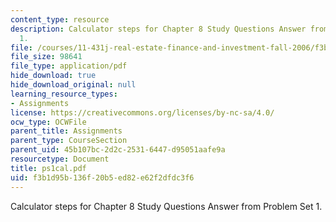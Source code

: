 ```yaml
---
content_type: resource
description: Calculator steps for Chapter 8 Study Questions Answer from Problem Set
  1.
file: /courses/11-431j-real-estate-finance-and-investment-fall-2006/f3b1d95b136f20b5ed82e62f2dfdc3f6_ps1cal.pdf
file_size: 98641
file_type: application/pdf
hide_download: true
hide_download_original: null
learning_resource_types:
- Assignments
license: https://creativecommons.org/licenses/by-nc-sa/4.0/
ocw_type: OCWFile
parent_title: Assignments
parent_type: CourseSection
parent_uid: 45b107bc-2d2c-2531-6447-d95051aafe9a
resourcetype: Document
title: ps1cal.pdf
uid: f3b1d95b-136f-20b5-ed82-e62f2dfdc3f6
---
```

Calculator steps for Chapter 8 Study Questions Answer from Problem Set 1.